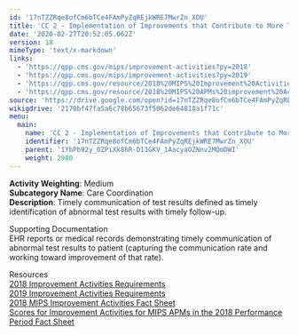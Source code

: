 ```yaml
---
id: '17nTZZRqe8ofCm6bTCe4FAmPyZqREjkWRE7MwrZn_XOU'
title: 'CC 2 - Implementation of Improvements that Contribute to More Timely Communication of Test Results'
date: '2020-02-27T20:52:05.062Z'
version: 18
mimeType: 'text/x-markdown'
links:
  - 'https://qpp.cms.gov/mips/improvement-activities?py=2018'
  - 'https://qpp.cms.gov/mips/improvement-activities?py=2019'
  - 'https://qpp.cms.gov/resource/2018%20MIPS%20Improvement%20Activities%20Fact%20Sheet'
  - 'https://qpp.cms.gov/resource/2018%20MIPS%20APMs%20improvement%20Activities%20scores%20fact%20sheet'
source: 'https://drive.google.com/open?id=17nTZZRqe8ofCm6bTCe4FAmPyZqREjkWRE7MwrZn_XOU'
wikigdrive: '2170bf47fa5a6c78b65673f5062de64818a1f71c'
menu:
  main:
    name: 'CC 2 - Implementation of Improvements that Contribute to More Timely Communication of Test Results'
    identifier: '17nTZZRqe8ofCm6bTCe4FAmPyZqREjkWRE7MwrZn_XOU'
    parent: '1YbPb92y_0ZPiXk8hR-D11GKV_1AacyaOZNnv2MQmDWI'
    weight: 2980
---
```





**Activity Weighting**: Medium  
**Subcategory Name**: Care Coordination  
**Description**: Timely communication of test results defined as timely identification of abnormal test results with timely follow-up.




Supporting Documentation  
EHR reports or medical records demonstrating timely communication of abnormal test results to patient (capturing the communication rate and working toward improvement of that rate).




Resources  
[2018 Improvement Activities Requirements](https://qpp.cms.gov/mips/improvement-activities?py=2018)  
[2019 Improvement Activities Requirements](https://qpp.cms.gov/mips/improvement-activities?py=2019)  
[2018 MIPS Improvement Activities Fact Sheet](https://qpp.cms.gov/resource/2018%20MIPS%20Improvement%20Activities%20Fact%20Sheet)  
[Scores for Improvement Activities for MIPS APMs in the 2018 Performance Period Fact Sheet](https://qpp.cms.gov/resource/2018%20MIPS%20APMs%20improvement%20Activities%20scores%20fact%20sheet)

